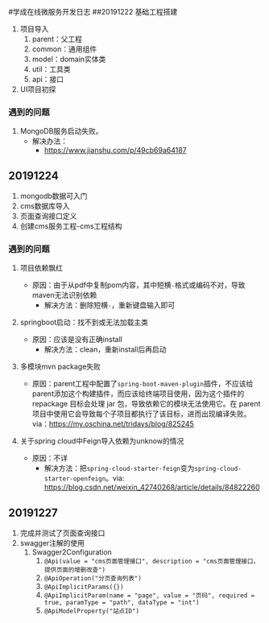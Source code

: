 #学成在线微服务开发日志
##20191222 基础工程搭建
1. 项目导入
    1. parent：父工程
    2. common：通用组件
    2. model：domain实体类
    4. util：工具类
    5. api：接口
2. UI项目初探
### 遇到的问题
1. MongoDB服务启动失败。
    * 解决办法：
        * https://www.jianshu.com/p/49cb69a64187
        
        
## 20191224 
1. mongodb数据可入门
2. cms数据库导入
3. 页面查询接口定义
4. 创建cms服务工程-cms工程结构
### 遇到的问题
1. 项目依赖飘红
    * 原因：由于从pdf中复制pom内容，其中短横`-`格式或编码不对，导致maven无法识别依赖
        * 解决方法：删除短横`-`，重新键盘输入即可
        
2. springboot启动：找不到或无法加载主类
    * 原因：应该是没有正确install
        * 解决方法：clean，重新install后再启动
3. 多模块mvn package失败
    * 原因：parent工程中配置了`spring-boot-maven-plugin`插件，不应该给parent添加这个构建插件，而应该给终端项目使用，因为这个插件的 repackage 目标会处理 jar 包，导致依赖它的模块无法使用它。在 parent 项目中使用它会导致每个子项目都执行了该目标，进而出现编译失败。via：https://my.oschina.net/tridays/blog/825245
4. 关于spring cloud中Feign导入依赖为unknow的情况
    * 原因：不详
        * 解决方法：把`spring-cloud-starter-feign`变为`spring-cloud-starter-openfeign`。via: https://blog.csdn.net/weixin_42740268/article/details/84822260
    
## 20191227
1. 完成并测试了页面查询接口
2. swagger注解的使用 
    1. Swagger2Configuration
        1. `@Api(value = "cms页面管理接口", description = "cms页面管理接口，提供页面的增删改查")`
        2. `@ApiOperation("分页查询列表")`
        3. `@ApiImplicitParams({})`
        4. `@ApiImplicitParam(name = "page", value = "页码", required = true, paramType = "path", dataType = "int")`
        5. `@ApiModelProperty("站点ID")`